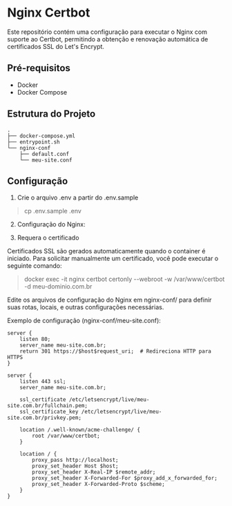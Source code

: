 # Nginx Certbot

Este repositório contém uma configuração para executar o Nginx com suporte ao Certbot, permitindo a obtenção e renovação automática de certificados SSL do Let's Encrypt.

## Pré-requisitos

- Docker
- Docker Compose

## Estrutura do Projeto

```plaintext
.
├── docker-compose.yml
├── entrypoint.sh
└── nginx-conf
    ├── default.conf
    └── meu-site.conf

```

## Configuração

1. Crie o arquivo .env a partir do .env.sample

> cp .env.sample .env

2. Configuração do Nginx:

3. Requera o certificado

Certificados SSL são gerados automaticamente quando o container é iniciado. Para solicitar manualmente um certificado, você pode executar o seguinte comando:

> docker exec -it nginx certbot certonly --webroot -w /var/www/certbot -d meu-dominio.com.br

Edite os arquivos de configuração do Nginx em nginx-conf/ para definir suas rotas, locais, e outras configurações necessárias.

Exemplo de configuração (nginx-conf/meu-site.conf):

```
server {
    listen 80;
    server_name meu-site.com.br;
    return 301 https://$host$request_uri;  # Redireciona HTTP para HTTPS
}

server {
    listen 443 ssl;
    server_name meu-site.com.br;

    ssl_certificate /etc/letsencrypt/live/meu-site.com.br/fullchain.pem;
    ssl_certificate_key /etc/letsencrypt/live/meu-site.com.br/privkey.pem;

    location /.well-known/acme-challenge/ {
        root /var/www/certbot;
    }

    location / {
        proxy_pass http://localhost;
        proxy_set_header Host $host;
        proxy_set_header X-Real-IP $remote_addr;
        proxy_set_header X-Forwarded-For $proxy_add_x_forwarded_for;
        proxy_set_header X-Forwarded-Proto $scheme;
    }
}

```

